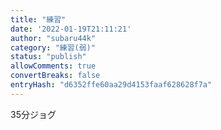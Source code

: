 ```yaml
---
title: "練習"
date: '2022-01-19T21:11:21'
author: "subaru44k"
category: "練習(弱)"
status: "publish"
allowComments: true
convertBreaks: false
entryHash: "d6352ffe60aa29d4153faaf628628f7a"
---
```

35分ジョグ

